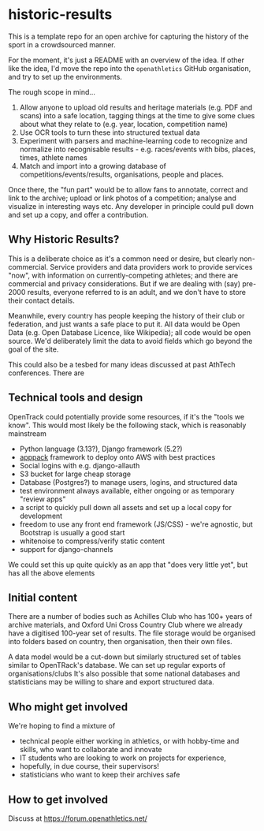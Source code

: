 # historic-results
This is a template repo for an open archive for capturing the history of the sport in a crowdsourced manner.

For the moment, it's just a README with an overview of the idea.  If other like the idea, I'd move the repo
into the `openathletics` GitHub organisation, and try to set up the environments.

The rough scope in mind...
1. Allow anyone to upload old results and heritage materials (e.g. PDF and scans) into a safe location, tagging things at the time to give some clues about what they relate to (e.g. year, location, competition name)
2. Use OCR tools to turn these into structured textual data
3. Experiment with parsers and machine-learning code to recognize  and normalize into recognisable results - e.g. races/events with bibs, places, times, athlete names
4. Match and import into a growing database of competitions/events/results, organisations, people and places. 

Once there, the "fun part" would be to allow fans to annotate, correct and link to the archive; upload or link photos of a competition; analyse and visualize in interesting ways etc.  Any developer in principle could pull down and set up a copy, and offer a contribution.

## Why Historic Results?
This is a deliberate choice as it's a common need or desire,  but clearly non-commercial. Service providers and data providers work to provide services "now", with information on currently-competing athletes; and there are commercial and privacy considerations.    But if we are dealing with (say) pre-2000 results, everyone referred to is an adult, and we don't have to store their contact details.

Meanwhile, every country has people keeping the history of their club or federation, and just wants a safe place to put it.
All data would be Open Data (e.g. Open Database Licence, like Wikipedia); all code would be open source.
We'd deliberately limit the data to avoid fields which go beyond the goal of the site.

This could also be a tesbed for many ideas discussed at past AthTech conferences. 
There are 


## Technical tools and design
OpenTrack could potentially provide some resources, if it's the "tools we know".  This would most likely be the following stack, which is reasonably mainstream

- Python language (3.13?), Django framework (5.2?)
- [apppack](https://apppack.io) framework to deploy onto AWS with best practices
- Social logins with e.g. django-allauth
- S3 bucket for large cheap storage
- Database (Postgres?) to manage users, logins, and structured data
- test environment always available, either ongoing or as temporary "review apps"
- a script to quickly pull down all assets and set up a local copy for development
- freedom to use any front end framework (JS/CSS) - we're agnostic, but Bootstrap is usually a good start
- whitenoise to compress/verify static content
- support for django-channels

We could set this up quite quickly as an app that "does very little yet", but has all the above elements

## Initial content
There are a number of bodies such as Achilles Club who has 100+ years of archive materials, and Oxford Uni Cross Country Club where we already have a digitised 100-year set of results.  The file storage would be organised into folders based on country, then organisation, then their own files.

A data model would be a cut-down but similarly structured set of tables similar to OpenTRack's database.  We can set up regular exports of organisations/clubs
It's also possible that some national databases and statisticians may be willing to share and export structured data.

## Who might get involved
We're hoping to find a mixture of 
- technical people either working in athletics, or with hobby-time and skills, who want to collaborate and innovate
- IT students who are looking to work on projects for experience, 
- hopefully, in due course, their supervisors!
- statisticians who want to keep their archives safe
  
## How to get involved
Discuss at https://forum.openathletics.net/



